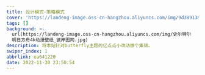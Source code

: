 ```yaml
---
title: 设计模式-策略模式
cover: 'https://landeng-image.oss-cn-hangzhou.aliyuncs.com/img/9d3891398a284fae8a44fba7bff444d5.jpg'
tags: []
background: >-
  url(https://landeng-image.oss-cn-hangzhou.aliyuncs.com/img/史尔特尔
  明日方舟4k动漫壁纸_彼岸图网.jpg)
description: 将本站针对butterfly主题的亿点点小改动做个集锦。
swiper_index: 1
abbrlink: ea641220
date: 2022-11-30 23:50:54
---
```

